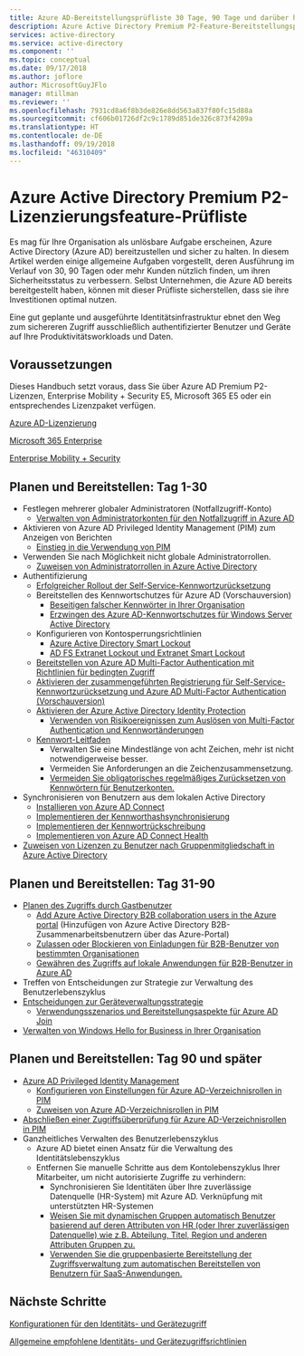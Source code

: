 ```yaml
---
title: Azure AD-Bereitstellungsprüfliste 30 Tage, 90 Tage und darüber hinaus
description: Azure Active Directory Premium P2-Feature-Bereitstellungsprüfliste
services: active-directory
ms.service: active-directory
ms.component: ''
ms.topic: conceptual
ms.date: 09/17/2018
ms.author: joflore
author: MicrosoftGuyJFlo
manager: mtillman
ms.reviewer: ''
ms.openlocfilehash: 7931cd8a6f8b3de826e8dd563a837f80fc15d88a
ms.sourcegitcommit: cf606b01726df2c9c1789d851de326c873f4209a
ms.translationtype: HT
ms.contentlocale: de-DE
ms.lasthandoff: 09/19/2018
ms.locfileid: "46310409"
---
```

# <a name="azure-active-directory-premium-p2-licensing-feature-checklist"></a>Azure Active Directory Premium P2-Lizenzierungsfeature-Prüfliste

Es mag für Ihre Organisation als unlösbare Aufgabe erscheinen, Azure Active Directory (Azure AD) bereitzustellen und sicher zu halten. In diesem Artikel werden einige allgemeine Aufgaben vorgestellt, deren Ausführung im Verlauf von 30, 90 Tagen oder mehr Kunden nützlich finden, um ihren Sicherheitsstatus zu verbessern. Selbst Unternehmen, die Azure AD bereits bereitgestellt haben, können mit dieser Prüfliste sicherstellen, dass sie ihre Investitionen optimal nutzen.

Eine gut geplante und ausgeführte Identitätsinfrastruktur ebnet den Weg zum sichereren Zugriff ausschließlich authentifizierter Benutzer und Geräte auf Ihre Produktivitätsworkloads und Daten.

## <a name="prerequisites"></a>Voraussetzungen

Dieses Handbuch setzt voraus, dass Sie über Azure AD Premium P2-Lizenzen, Enterprise Mobility + Security E5, Microsoft 365 E5 oder ein entsprechendes Lizenzpaket verfügen.

[Azure AD-Lizenzierung](https://azure.microsoft.com/pricing/details/active-directory/)

[Microsoft 365 Enterprise](https://www.microsoft.com/licensing/product-licensing/microsoft-365-enterprise.aspx)

[Enterprise Mobility + Security](https://www.microsoft.com/licensing/product-licensing/enterprise-mobility-security.aspx)

## <a name="plan-and-deploy-day-1-30"></a>Planen und Bereitstellen: Tag 1-30

- Festlegen mehrerer globaler Administratoren (Notfallzugriff-Konto)
   - [Verwalten von Administratorkonten für den Notfallzugriff in Azure AD](../users-groups-roles/directory-emergency-access.md)
- Aktivieren von Azure AD Privileged Identity Management (PIM) zum Anzeigen von Berichten
   - [Einstieg in die Verwendung von PIM](../privileged-identity-management/pim-getting-started.md)
- Verwenden Sie nach Möglichkeit nicht globale Administratorrollen.
   - [Zuweisen von Administratorrollen in Azure Active Directory](../users-groups-roles/directory-assign-admin-roles.md)
- Authentifizierung
   - [Erfolgreicher Rollout der Self-Service-Kennwortzurücksetzung](../authentication/howto-sspr-deployment.md)
   - Bereitstellen des Kennwortschutzes für Azure AD (Vorschauversion)
      - [Beseitigen falscher Kennwörter in Ihrer Organisation](../authentication/concept-password-ban-bad.md)
      - [Erzwingen des Azure AD-Kennwortschutzes für Windows Server Active Directory](../authentication/concept-password-ban-bad-on-premises.md)
   - Konfigurieren von Kontosperrungsrichtlinien
      - [Azure Active Directory Smart Lockout](../authentication/howto-password-smart-lockout.md)
      - [AD FS Extranet Lockout und Extranet Smart Lockout](/windows-server/identity/ad-fs/operations/configure-ad-fs-extranet-smart-lockout-protection)
   - [Bereitstellen von Azure AD Multi-Factor Authentication mit Richtlinien für bedingten Zugriff](../authentication/howto-mfa-getstarted.md)
   - [Aktivieren der zusammengeführten Registrierung für Self-Service-Kennwortzurücksetzung und Azure AD Multi-Factor Authentication (Vorschauversion)](../authentication/concept-registration-mfa-sspr-converged.md)
   - [Aktivieren der Azure Active Directory Identity Protection](../identity-protection/enable.md)
      - [Verwenden von Risikoereignissen zum Auslösen von Multi-Factor Authentication und Kennwortänderungen](../authentication/tutorial-risk-based-sspr-mfa.md)
   - [Kennwort-Leitfaden](https://www.microsoft.com/research/publication/password-guidance/)
      - Verwalten Sie eine Mindestlänge von acht Zeichen, mehr ist nicht notwendigerweise besser.
      - Vermeiden Sie Anforderungen an die Zeichenzusammensetzung.
      - [Vermeiden Sie obligatorisches regelmäßiges Zurücksetzen von Kennwörtern für Benutzerkonten.](../authentication/concept-sspr-policy.md#set-a-password-to-never-expire)
- Synchronisieren von Benutzern aus dem lokalen Active Directory
   - [Installieren von Azure AD Connect](../connect/active-directory-aadconnect-select-installation.md)
   - [Implementieren der Kennworthashsynchronisierung](../connect/active-directory-aadconnectsync-implement-password-hash-synchronization.md)
   - [Implementieren der Kennwortrückschreibung](../authentication/howto-sspr-writeback.md)
   - [Implementieren von Azure AD Connect Health](../connect-health/active-directory-aadconnect-health.md)
- [Zuweisen von Lizenzen zu Benutzer nach Gruppenmitgliedschaft in Azure Active Directory](../users-groups-roles/licensing-groups-assign.md)

## <a name="plan-and-deploy-day-31-90"></a>Planen und Bereitstellen: Tag 31-90

- [Planen des Zugriffs durch Gastbenutzer](../b2b/what-is-b2b.md)
   - [Add Azure Active Directory B2B collaboration users in the Azure portal](../b2b/add-users-administrator.md) (Hinzufügen von Azure Active Directory B2B-Zusammenarbeitsbenutzern über das Azure-Portal)
   - [Zulassen oder Blockieren von Einladungen für B2B-Benutzer von bestimmten Organisationen](../b2b/allow-deny-list.md)
   - [Gewähren des Zugriffs auf lokale Anwendungen für B2B-Benutzer in Azure AD](../b2b/hybrid-cloud-to-on-premises.md)
- Treffen von Entscheidungen zur Strategie zur Verwaltung des Benutzerlebenszyklus
- [Entscheidungen zur Geräteverwaltungsstrategie](../devices/overview.md)
   - [Verwendungsszenarios und Bereitstellungsaspekte für Azure AD Join](../devices/azureadjoin-plan.md)
- [Verwalten von Windows Hello for Business in Ihrer Organisation](/windows/security/identity-protection/hello-for-business/hello-manage-in-organization)

## <a name="plan-and-deploy-day-90-and-beyond"></a>Planen und Bereitstellen: Tag 90 und später

- [Azure AD Privileged Identity Management](../privileged-identity-management/pim-configure.md)
   - [Konfigurieren von Einstellungen für Azure AD-Verzeichnisrollen in PIM](../privileged-identity-management/pim-how-to-change-default-settings.md)
   - [Zuweisen von Azure AD-Verzeichnisrollen in PIM](../privileged-identity-management/pim-how-to-add-role-to-user.md)
- [Abschließen einer Zugriffsüberprüfung für Azure AD-Verzeichnisrollen in PIM](../privileged-identity-management/pim-how-to-start-security-review.md)
- Ganzheitliches Verwalten des Benutzerlebenszyklus
   - Azure AD bietet einen Ansatz für die Verwaltung des Identitätslebenszyklus
   - Entfernen Sie manuelle Schritte aus dem Kontolebenszyklus Ihrer Mitarbeiter, um nicht autorisierte Zugriffe zu verhindern:
      - Synchronisieren Sie Identitäten über Ihre zuverlässige Datenquelle (HR-System) mit Azure AD. Verknüpfung mit unterstützten HR-Systemen
      - [Weisen Sie mit dynamischen Gruppen automatisch Benutzer basierend auf deren Attributen von HR (oder Ihrer zuverlässigen Datenquelle) wie z.B. Abteilung, Titel, Region und anderen Attributen Gruppen zu.](../users-groups-roles/groups-dynamic-membership.md)
      - [Verwenden Sie die gruppenbasierte Bereitstellung der Zugriffsverwaltung zum automatischen Bereitstellen von Benutzern für SaaS-Anwendungen.](../manage-apps/what-is-access-management.md)

## <a name="next-steps"></a>Nächste Schritte

[Konfigurationen für den Identitäts- und Gerätezugriff](https://docs.microsoft.com/microsoft-365/enterprise/microsoft-365-policies-configurations)

[Allgemeine empfohlene Identitäts- und Gerätezugriffsrichtlinien](https://docs.microsoft.com/microsoft-365/enterprise/identity-access-policies)
